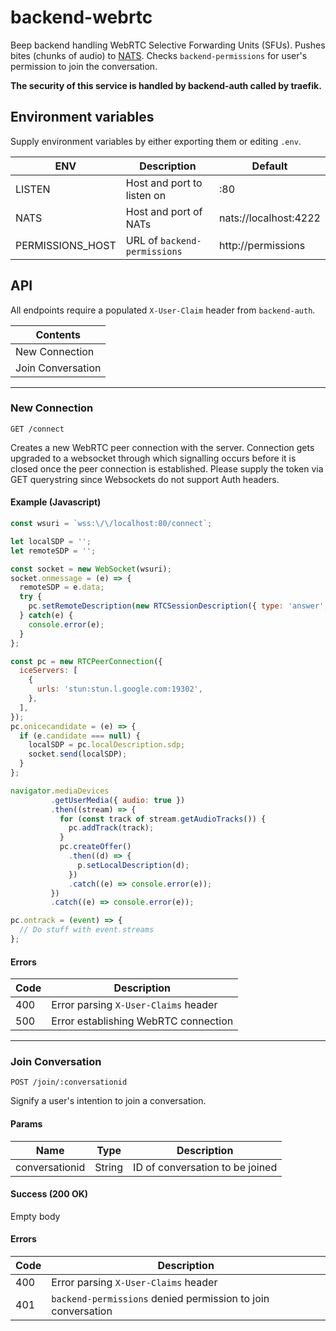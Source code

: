 # backend-webrtc

Beep backend handling WebRTC Selective Forwarding Units (SFUs). Pushes bites (chunks of audio) to [NATS](https://nats.io). Checks `backend-permissions` for user's permission to join the conversation.

**The security of this service is handled by backend-auth called by traefik.**

## Environment variables

Supply environment variables by either exporting them or editing `.env`.

| ENV | Description | Default |
| --- | ----------- | ------- |
| LISTEN | Host and port to listen on | :80 |
| NATS | Host and port of NATs | nats://localhost:4222 |
| PERMISSIONS_HOST | URL of `backend-permissions` | http://permissions |

## API

All endpoints require a populated `X-User-Claim` header from `backend-auth`.

| Contents |
| -------- |
| New Connection |
| Join Conversation |

---

### New Connection

```
GET /connect
```

Creates a new WebRTC peer connection with the server. Connection gets upgraded to a websocket through which signalling occurs before it is closed once the peer connection is established. Please supply the token via GET querystring since Websockets do not support Auth headers.

#### Example (Javascript)

```js
const wsuri = `wss:\/\/localhost:80/connect`;

let localSDP = '';
let remoteSDP = '';

const socket = new WebSocket(wsuri);
socket.onmessage = (e) => {
  remoteSDP = e.data;
  try {
    pc.setRemoteDescription(new RTCSessionDescription({ type: 'answer', sdp: remoteSDP });
  } catch(e) {
    console.error(e);
  }
};

const pc = new RTCPeerConnection({
  iceServers: [
    {
      urls: 'stun:stun.l.google.com:19302',
    },
  ],
});
pc.onicecandidate = (e) => {
  if (e.candidate === null) {
    localSDP = pc.localDescription.sdp;
    socket.send(localSDP);
  }
};

navigator.mediaDevices
         .getUserMedia({ audio: true })
         .then((stream) => {
           for (const track of stream.getAudioTracks()) {
             pc.addTrack(track);
           }
           pc.createOffer()
             .then((d) => {
               p.setLocalDescription(d);
             })
             .catch((e) => console.error(e));
         })
         .catch((e) => console.error(e));

pc.ontrack = (event) => {
  // Do stuff with event.streams
};
```

#### Errors

| Code | Description |
| ---- | ----------- |
| 400 | Error parsing `X-User-Claims` header |
| 500 | Error establishing WebRTC connection |

---

### Join Conversation

```
POST /join/:conversationid
```

Signify a user's intention to join a conversation.

#### Params

| Name | Type | Description |
| ---- | ---- | ----------- |
| conversationid | String | ID of conversation to be joined |

#### Success (200 OK)

Empty body

#### Errors

| Code | Description |
| ---- | ----------- |
| 400 | Error parsing `X-User-Claims` header |
| 401 | `backend-permissions` denied permission to join conversation |
